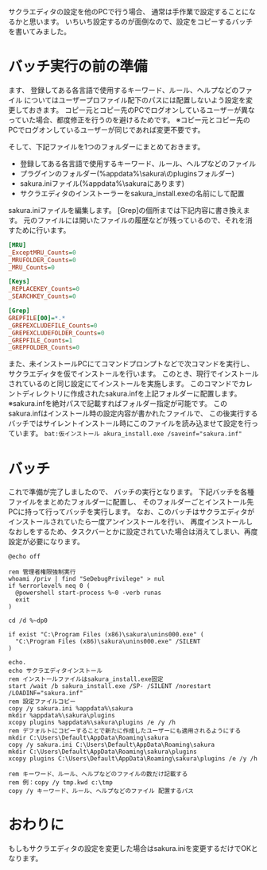 <!--
title:   サクラエディタの設定を他のPCへコピーする
tags:    さくらエディタ,バッチ
id:      d3c3e6ea568d3eec644f
private: false
-->
サクラエディタの設定を他のPCで行う場合、
通常は手作業で設定することになるかと思います。
いちいち設定するのが面倒なので、設定をコピーするバッチを書いてみました。

# バッチ実行の前の準備
ます、
登録してある各言語で使用するキーワード、ルール、ヘルプなどのファイル
についてはユーザープロファイル配下のパスには配置しないよう設定を変更しておきます。
コピー元とコピー先のPCでログオンしているユーザーが異なっていた場合、都度修正を行うのを避けるためです。
※コピー元とコピー先のPCでログオンしているユーザーが同じであれば変更不要です。

そして、下記ファイルを1つのフォルダーにまとめておきます。
* 登録してある各言語で使用するキーワード、ルール、ヘルプなどのファイル
* プラグインのフォルダー(%appdata%\sakura\のpluginsフォルダー)
* sakura.iniファイル(%appdata%\sakuraにあります)
* サクラエディタのインストーラーをsakura_install.exeの名前にして配置

sakura.iniファイルを編集します。
[Grep]の個所までは下記内容に書き換えます。
元のファイルには開いたファイルの履歴などが残っているので、それを消すために行います。

```ini:sakura.ini
[MRU]
_ExceptMRU_Counts=0
_MRUFOLDER_Counts=0
_MRU_Counts=0

[Keys]
_REPLACEKEY_Counts=0
_SEARCHKEY_Counts=0

[Grep]
GREPFILE[00]=*.*
_GREPEXCLUDEFILE_Counts=0
_GREPEXCLUDEFOLDER_Counts=0
_GREPFILE_Counts=1
_GREPFOLDER_Counts=0
```

また、未インストールPCにてコマンドプロンプトなどで次コマンドを実行し、サクラエディタを仮でインストールを行います。
このとき、現行でインストールされているのと同じ設定にてインストールを実施します。
このコマンドでカレントディレクトリに作成されたsakura.infを上記フォルダーに配置します。
※sakura.infを絶対パスで記載すればフォルダー指定が可能です。
このsakura.infはインストール時の設定内容が書かれたファイルで、
この後実行するバッチではサイレントインストール時にこのファイルを読み込ませて設定を行っています。
`bat:仮インストール
akura_install.exe /saveinf="sakura.inf"
`

# バッチ
これで準備が完了しましたので、
バッチの実行となります。
下記バッチを各種ファイルをまとめたフォルダーに配置し、
そのフォルダーごとインストール先PCに持って行ってバッチを実行します。
なお、このバッチはサクラエディタがインストールされていたら一度アンインストールを行い、
再度インストールしなおしをするため、タスクバーとかに設定されていた場合は消えてしまい、再度設定が必要になります。

```bat:設定コピー
@echo off

rem 管理者権限強制実行
whoami /priv | find "SeDebugPrivilege" > nul
if %errorlevel% neq 0 (
  @powershell start-process %~0 -verb runas
  exit
)

cd /d %~dp0

if exist "C:\Program Files (x86)\sakura\unins000.exe" (
  "C:\Program Files (x86)\sakura\unins000.exe" /SILENT
)

echo.
echo サクラエディタインストール
rem インストールファイルはsakura_install.exe固定
start /wait /b sakura_install.exe /SP- /SILENT /norestart /LOADINF="sakura.inf"
rem 設定ファイルコピー
copy /y sakura.ini %appdata%\sakura
mkdir %appdata%\sakura\plugins
xcopy plugins %appdata%\sakura\plugins /e /y /h
rem デフォルトにコピーすることで新たに作成したユーザーにも適用されるようにする
mkdir C:\Users\Default\AppData\Roaming\sakura
copy /y sakura.ini C:\Users\Default\AppData\Roaming\sakura
mkdir C:\Users\Default\AppData\Roaming\sakura\plugins
xcopy plugins C:\Users\Default\AppData\Roaming\sakura\plugins /e /y /h

rem キーワード、ルール、ヘルプなどのファイルの数だけ記載する
rem 例：copy /y tmp.kwd c:\tmp
copy /y キーワード、ルール、ヘルプなどのファイル 配置するパス
```

# おわりに
もしもサクラエディタの設定を変更した場合はsakura.iniを変更するだけでOKとなります。